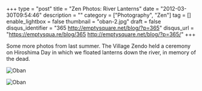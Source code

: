 +++
type = "post"
title = "Zen Photos: River Lanterns"
date = "2012-03-30T09:54:46"
description = ""
category = ["Photography", "Zen"]
tag = []
enable_lightbox = false
thumbnail = "oban-2.jpg"
draft = false
disqus_identifier = "365 http://emptysquare.net/blog/?p=365"
disqus_url = "https://emptysqua.re/blog/365 http://emptysquare.net/blog/?p=365/"
+++

<p>Some more photos from last summer. The Village Zendo held a ceremony on
Hiroshima Day in which we floated lanterns down the river, in memory of
the dead.</p>
<p><img style="display:block; margin-left:auto; margin-right:auto;" src="oban.jpg" title="Oban" /></p>
<p><img style="display:block; margin-left:auto; margin-right:auto;" src="oban-2.jpg" title="Oban" /></p>
